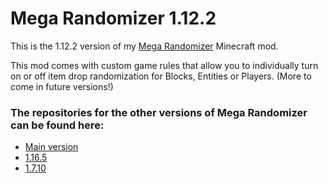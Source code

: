 # Mega Randomizer 1.12.2

This is the 1.12.2 version of my [Mega Randomizer](https://github.com/stevefali/MegaRandomizer) Minecraft mod.

This mod comes with custom game rules that allow you to individually turn on or off item drop randomization for
Blocks, Entities or Players. (More to come in future versions!)

### The repositories for the other versions of Mega Randomizer can be found here:
- [Main version](https://github.com/stevefali/MegaRandomizer)
- [1.16.5](https://github.com/stevefali/MegaRandomizer1.16.5)
- [1.7.10](https://github.com/stevefali/MegaRandomizer1.7.10)
